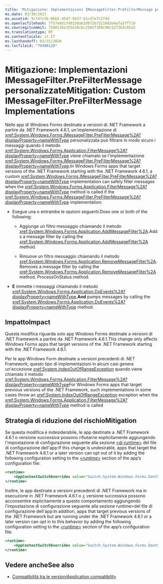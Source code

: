 ```yaml
---
title: 'Mitigazione: Implementazioni IMessageFilter.PreFilterMessage personalizzate'
ms.date: 03/30/2017
ms.assetid: 9cf47c5b-0bb2-45df-9437-61cd7e7c2f4d
ms.openlocfilehash: 7757e8d1fd0258ab2d972b7321082e4afa37f710
ms.sourcegitcommit: 7588136e355e10cbc2582f389c90c127363c02a5
ms.translationtype: MT
ms.contentlocale: it-IT
ms.lasthandoff: 03/15/2020
ms.locfileid: "79400120"
---
```

# <a name="mitigation-custom-imessagefilterprefiltermessage-implementations"></a><span data-ttu-id="098e5-102">Mitigazione: Implementazioni IMessageFilter.PreFilterMessage personalizzate</span><span class="sxs-lookup"><span data-stu-id="098e5-102">Mitigation: Custom IMessageFilter.PreFilterMessage Implementations</span></span>

<span data-ttu-id="098e5-103">Nelle app di Windows Forms destinate a versioni di .NET Framework a partire da .NET Framework 4.6.1, un'implementazione di <xref:System.Windows.Forms.IMessageFilter.PreFilterMessage%2A?displayProperty=nameWithType> personalizzata può filtrare in modo sicuro i messaggi quando il metodo <xref:System.Windows.Forms.Application.FilterMessage%2A?displayProperty=nameWithType> viene chiamato se l'implementazione <xref:System.Windows.Forms.IMessageFilter.PreFilterMessage%2A?displayProperty=nameWithType>:</span><span class="sxs-lookup"><span data-stu-id="098e5-103">In Windows Forms apps that target versions of the .NET Framework starting with the .NET Framework 4.6.1, a custom <xref:System.Windows.Forms.IMessageFilter.PreFilterMessage%2A?displayProperty=nameWithType> implementation can safely filter messages when the <xref:System.Windows.Forms.Application.FilterMessage%2A?displayProperty=nameWithType> method is called if the <xref:System.Windows.Forms.IMessageFilter.PreFilterMessage%2A?displayProperty=nameWithType> implementation:</span></span>

- <span data-ttu-id="098e5-104">Esegue una o entrambe le opzioni seguenti:</span><span class="sxs-lookup"><span data-stu-id="098e5-104">Does one or both of the following:</span></span>

  - <span data-ttu-id="098e5-105">Aggiunge un filtro messaggio chiamando il metodo <xref:System.Windows.Forms.Application.AddMessageFilter%2A>.</span><span class="sxs-lookup"><span data-stu-id="098e5-105">Adds a message filter by calling the <xref:System.Windows.Forms.Application.AddMessageFilter%2A> method.</span></span>

  - <span data-ttu-id="098e5-106">Rimuove un filtro messaggio chiamando il metodo <xref:System.Windows.Forms.Application.RemoveMessageFilter%2A>.</span><span class="sxs-lookup"><span data-stu-id="098e5-106">Removes a message filter by calling the <xref:System.Windows.Forms.Application.RemoveMessageFilter%2A> method.</span></span> <span data-ttu-id="098e5-107">ProcessOnStatus.</span><span class="sxs-lookup"><span data-stu-id="098e5-107">method.</span></span>

- <span data-ttu-id="098e5-108">**E** immette i messaggi chiamando il metodo <xref:System.Windows.Forms.Application.DoEvents%2A?displayProperty=nameWithType>.</span><span class="sxs-lookup"><span data-stu-id="098e5-108">**And** pumps messages by calling the <xref:System.Windows.Forms.Application.DoEvents%2A?displayProperty=nameWithType> method.</span></span>

## <a name="impact"></a><span data-ttu-id="098e5-109">Impatto</span><span class="sxs-lookup"><span data-stu-id="098e5-109">Impact</span></span>

<span data-ttu-id="098e5-110">Questa modifica riguarda solo app Windows Forms destinate a versioni di .NET Framework a partire da .NET Framework 4.6.1.</span><span class="sxs-lookup"><span data-stu-id="098e5-110">This change only affects Windows Forms apps that target versions of the .NET Framework starting with the .NET Framework 4.6.1.</span></span>

<span data-ttu-id="098e5-111">Per le app Windows Form destinate a versioni precedenti di .NET Framework, questo tipo di implementazioni in alcuni casi genera un'eccezione <xref:System.IndexOutOfRangeException> quando viene chiamato il metodo <xref:System.Windows.Forms.Application.FilterMessage%2A?displayProperty=nameWithType></span><span class="sxs-lookup"><span data-stu-id="098e5-111">For Windows Forms apps that target previous versions of the .NET Framework, such implementations in some cases throw an <xref:System.IndexOutOfRangeException> exception when the <xref:System.Windows.Forms.Application.FilterMessage%2A?displayProperty=nameWithType> method is called</span></span>

## <a name="mitigation"></a><span data-ttu-id="098e5-112">Strategia di riduzione del rischio</span><span class="sxs-lookup"><span data-stu-id="098e5-112">Mitigation</span></span>

<span data-ttu-id="098e5-113">Se questa modifica è indesiderabile, le app destinate a .NET Framework 4.6.1 o versione successiva possono rifiutarne esplicitamente aggiungendo l'impostazione di configurazione seguente alla sezione [ \<di runtime>](../configure-apps/file-schema/runtime/runtime-element.md) del file di configurazione dell'app:</span><span class="sxs-lookup"><span data-stu-id="098e5-113">If this change is undesirable, apps that target the .NET Framework 4.6.1 or a later version can opt out of it by adding the following configuration setting to the [\<runtime>](../configure-apps/file-schema/runtime/runtime-element.md) section of the app’s configuration file:</span></span>

```xml
<runtime>
    <AppContextSwitchOverrides value="Switch.System.Windows.Forms.DontSupportReentrantFilterMessage=true" />
</runtime>
```

<span data-ttu-id="098e5-114">Inoltre, le app destinate a versioni precedenti di .NET Framework ma in esecuzione in .NET Framework 4.6.1 o [ \<](../configure-apps/file-schema/runtime/runtime-element.md) versione successiva possono acconsentire esplicitamente a questo comportamento aggiungendo l'impostazione di configurazione seguente alla sezione runtime>del file di configurazione dell'app:</span><span class="sxs-lookup"><span data-stu-id="098e5-114">In addition, apps that target previous versions of the .NET Framework but are running under the .NET Framework 4.6.1 or a later version can opt in to this behavior by adding the following configuration setting to the [\<runtime>](../configure-apps/file-schema/runtime/runtime-element.md) section of the app’s configuration file:</span></span>

```xml
<runtime>
    <AppContextSwitchOverrides value="Switch.System.Windows.Forms.DontSupportReentrantFilterMessage=false" />
</runtime>
```

## <a name="see-also"></a><span data-ttu-id="098e5-115">Vedere anche</span><span class="sxs-lookup"><span data-stu-id="098e5-115">See also</span></span>

- [<span data-ttu-id="098e5-116">Compatibilità tra le versioni</span><span class="sxs-lookup"><span data-stu-id="098e5-116">Application compatibility</span></span>](application-compatibility.md)
